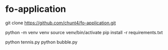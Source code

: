 # fo-application

git clone https://github.com/chunt4/fo-application.git

python -m venv venv
source venv/bin/activate
pip install -r requirements.txt

python tennis.py
python bubble.py
